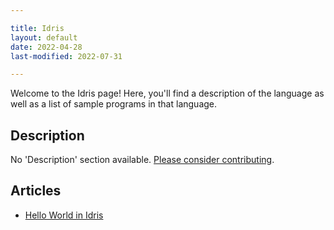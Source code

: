 ```yaml
---

title: Idris
layout: default
date: 2022-04-28
last-modified: 2022-07-31

---
```


Welcome to the Idris page! Here, you'll find a description of the language as well as a list of sample programs in that language.

## Description

No 'Description' section available. [Please consider contributing](https://github.com/TheRenegadeCoder/sample-programs-website).

## Articles

- [Hello World in Idris](https://sampleprograms.io/projects/hello-world/idris)